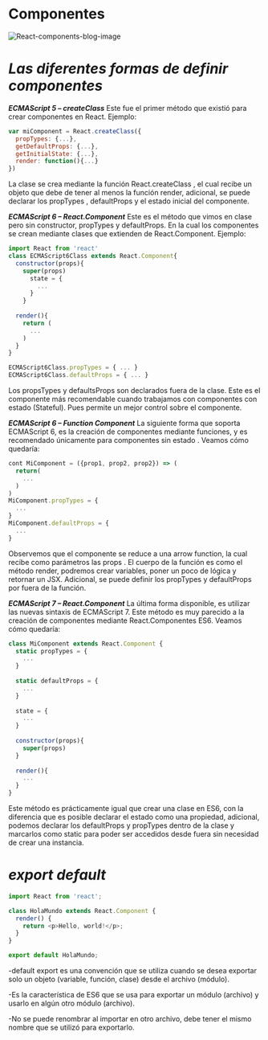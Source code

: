 # Componentes

![React-components-blog-image](https://user-images.githubusercontent.com/6796155/136663866-7b684771-e864-4ac6-8e4a-e87f5aa21b12.jpg)


# ***Las diferentes formas de definir componentes***

***ECMAScript 5 – createClass***
Este fue el primer método que existió para crear componentes en React. Ejemplo:

 
```js
var miComponent = React.createClass({ 
  propTypes: {...}, 
  getDefaultProps: {...}, 
  getInitialState: {...}, 
  render: function(){...} 
})
```
La clase se crea mediante la función React.createClass , 
el cual recibe un objeto que debe de tener al menos la función render,
 adicional, se puede declarar los propTypes , defaultProps  y el estado inicial del componente.

 

***ECMAScript 6 – React.Component***
Este es el método que vimos en clase pero sin constructor, propTypes y defaultProps. En la cual los componentes se crean mediante
clases que extienden de React.Component. Ejemplo:

 
```js
import React from 'react' 
class ECMAScript6Class extends React.Component{ 
  constructor(props){ 
    super(props) 
      state = {
        ...
      } 
    } 
	
  render(){ 
    return ( 
      ... 
    ) 
  } 
}

ECMAScript6Class.propTypes = { ... } 
ECMAScript6Class.defaultProps = { ... }
```

Los propsTypes  y defaultsProps  son declarados fuera de la clase. 
Este es el componente más recomendable cuando trabajamos con componentes con estado (Stateful).
Pues permite un mejor control sobre el componente.

 

***ECMAScript 6 – Function Component***
La siguiente forma que soporta ECMAScript 6, es la creación de componentes mediante funciones, 
y es recomendado únicamente para componentes sin estado . Veamos cómo quedaría:

 
```js
cont MiComponent = ({prop1, prop2, prop2}) => ( 
  return( 
    ... 
  ) 
) 
MiComponent.propTypes = { 
  ... 
} 
MiComponent.defaultProps = { 
  ...
}
```
Observemos que el componente se reduce a una arrow function, la cual recibe como parámetros las props . El cuerpo de la función es
como el método render, podremos crear variables, poner un poco de lógica y retornar un JSX.
Adicional, se puede definir los propTypes  y defaultProps  por fuera de la función.

 

***ECMAScript 7 – React.Component***
La última forma disponible, es utilizar las nuevas sintaxis de ECMAScript 7. 
Este método es muy parecido a la creación de componentes mediante React.Componentes  ES6. Veamos cómo quedaría:

 
```js
class MiComponent extends React.Component { 
  static propTypes = {
    ...
  } 
  
  static defaultProps = { 
    ... 
  } 
  
  state = { 
	... 
  } 
  
  constructor(props){ 
    super(props) 
  } 
  
  render(){ 
    ... 
  } 
}
```
Este método es prácticamente igual que crear una clase en ES6, 
con la diferencia que es posible declarar el estado como una propiedad, adicional,
podemos declarar los defaultProps  y propTypes  dentro de la clase y marcarlos como static 
para poder ser accedidos desde fuera sin necesidad de crear una instancia.


# ***export default***

```js
import React from 'react';

class HolaMundo extends React.Component {
  render() {
    return <p>Hello, world!</p>;
  }
}

export default HolaMundo;
```

-default export es una convención que se utiliza cuando se desea exportar solo un objeto (variable, función, clase) desde el archivo (módulo).

-Es la característica de ES6 que se usa para exportar un módulo (archivo) y usarlo en algún otro módulo (archivo).

-No se puede renombrar al importar en otro archivo, debe tener el mismo nombre que se utilizó para exportarlo.
